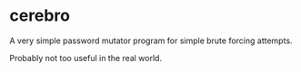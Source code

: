# cerebro

A very simple password mutator program for simple brute forcing attempts. 

Probably not too useful in the real world.
